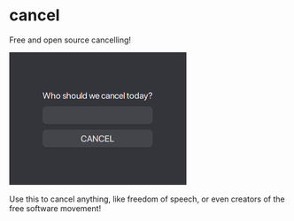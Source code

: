 cancel
======

Free and open source cancelling!

![cancel](screenshot.png)

Use this to cancel anything, like freedom of speech, or even creators of
the free software movement!
